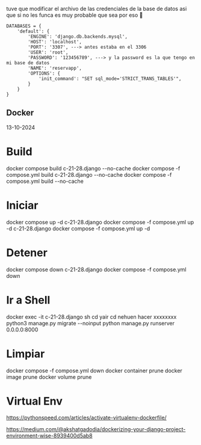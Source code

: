 tuve que modificar el archivo de las credenciales de la base de datos asi que si no les funca es muy probable que sea por eso 🙌

```
DATABASES = {
    'default': {
        'ENGINE': 'django.db.backends.mysql',
        'HOST': 'localhost',
        'PORT': '3307', ---> antes estaba en el 3306
        'USER': 'root',
        'PASSWORD': '123456789', ---> y la password es la que tengo en mi base de datos
        'NAME': 'reservapp',
        'OPTIONS': {
            'init_command': "SET sql_mode='STRICT_TRANS_TABLES'",
        }
    }
}
```


## Docker 

13-10-2024

# Build 
docker compose build c-21-28.django --no-cache
docker compose -f compose.yml build c-21-28.django --no-cache
docker compose -f compose.yml build --no-cache

# Iniciar

docker compose up -d c-21-28.django
docker compose -f compose.yml up -d c-21-28.django
docker compose -f compose.yml up -d

 
# Detener

docker compose down c-21-28.django
docker compose -f compose.yml down 

# Ir a Shell

docker exec -it c-21-28.django sh
cd yair
cd nehuen
hacer xxxxxxxx
python3 manage.py migrate --noinput
python manage.py runserver 0.0.0.0:8000

# Limpiar

docker compose -f compose.yml down 
docker container prune
docker image prune
docker volume prune 

# Virtual Env

https://pythonspeed.com/articles/activate-virtualenv-dockerfile/

https://medium.com/@akshatgadodia/dockerizing-your-django-project-environment-wise-8939400d5ab8


